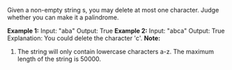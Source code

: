 Given a non-empty string s, you may delete at most one character. Judge whether you can make it a palindrome.

**Example 1:**
    Input: "aba"
    Output: True
**Example 2:**
    Input: "abca"
    Output: True
    Explanation: You could delete the character 'c'.
**Note:**

1. The string will only contain lowercase characters a-z. The maximum length of the string is 50000.